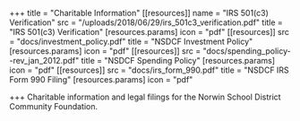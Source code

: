 +++
title = "Charitable Information"
[[resources]]
name = "IRS 501(c3) Verification"
src = "/uploads/2018/06/29/irs_501c3_verification.pdf"
title = "IRS 501(c3) Verification"
[resources.params]
icon = "pdf"
[[resources]]
src = "docs/investment_policy.pdf"
title = "NSDCF Investment Policy"
[resources.params]
icon = "pdf"
[[resources]]
src = "docs/spending_policy--rev_jan_2012.pdf"
title = "NSDCF Spending Policy"
[resources.params]
icon = "pdf"
[[resources]]
src = "docs/irs_form_990.pdf"
title = "NSDCF IRS Form 990 Filing"
[resources.params]
icon = "pdf"

+++
Charitable information and legal filings for the Norwin School District Community Foundation.